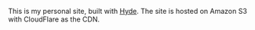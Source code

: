 This is my personal site, built with [Hyde](http://hyde.github.com/). The site
is hosted on Amazon S3 with CloudFlare as the CDN.
